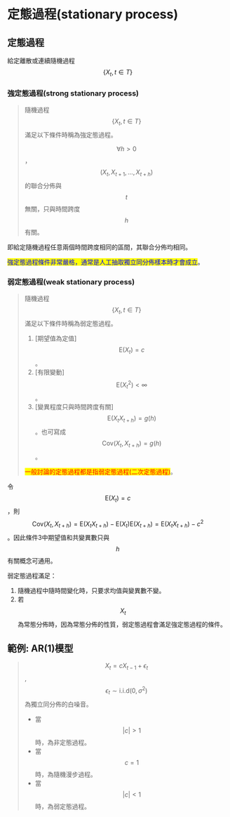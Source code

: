 # 定態過程(stationary process)

## 定態過程

給定離散或連續隨機過程$$\{X_t, t \in T\}$$

### 強定態過程(strong stationary process)

> 隨機過程$$\{X_t, t \in T\}$$滿足以下條件時稱為強定態過程。
>
> $$\forall h > 0$$，$$(X_t, X_{t+1}, \dots, X_{t+h})$$的聯合分佈與$$t$$無關，只與時間跨度$$h$$有關。

即給定隨機過程任意兩個時間跨度相同的區間，其聯合分佈均相同。

<mark style="color:blue;">強定態過程條件非常嚴格，通常是人工抽取獨立同分佈樣本時才會成立</mark>。

### 弱定態過程(weak stationary process)

> 隨機過程$$\{X_t, t \in T\}$$滿足以下條件時稱為弱定態過程。
>
> 1. \[期望值為定值] $$\mathrm{E}(X_t) = c$$。
> 2. \[有限變動] $$\mathrm{E}(X_t^2) < \infty$$。
> 3. \[變異程度只與時間跨度有關] $$\mathrm{E}(X_t X_{t+h})=g(h)$$。也可寫成$$\mathrm{Cov}(X_t, X_{t+h})=g(h)$$。
>
>
>
> <mark style="color:red;">一般討論的定態過程都是指弱定態過程(二次定態過程)</mark>。

令$$\mathrm{E}(X_t)=c$$，則$$\mathrm{Cov}(X_t, X_{t+h})=\mathrm{E}(X_t X_{t+h})- \mathrm{E}(X_t) \mathrm{E}(X_{t+h}) = \mathrm{E}(X_t X_{t+h}) - c^2$$。因此條件3中期望值和共變異數只與$$h$$有關概念可通用。

弱定態過程滿足：

1. 隨機過程中隨時間變化時，只要求均值與變異數不變。
2. 若$$X_t$$為常態分佈時，因為常態分佈的性質，弱定態過程會滿足強定態過程的條件。

## 範例: AR(1)模型

> $$X_t = c X_{t-1} + \epsilon_t$$,  $$\epsilon_t \sim \text{i.i.d} (0, \sigma^2)$$為獨立同分佈的白噪音。
>
> * 當$$|c| > 1$$時，為非定態過程。
> * 當$$c=1$$時，為隨機漫步過程。
> * 當$$|c|<1$$時，為弱定態過程。
>
>
